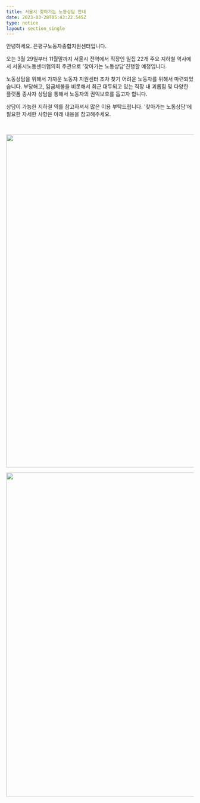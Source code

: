 ```yaml
---
title: 서울시 찾아가는 노동상담 안내
date: 2023-03-28T05:43:22.545Z
type: notice
layout: section_single
---
```

<p>안녕하세요. 은평구노동자종합지원센터입니다.</p>
<p>오는 3월 29일부터 11월말까지 서울시 전역에서 직장인 밀집 22개 주요 지하철 역사에서 서울시노동센터협의회 주관으로 '찾아가는 노동상담'진행할 예정입니다.</p>
<p>노동상담을 위해서 가까운 노동자 지원센터 조차 찾기 어려운 노동자를 위해서 마련되었습니다. 부당해고, 임금체불을 비롯해서 최근 대두되고 있는 직장 내 괴롭힘 및 다양한 플랫폼 종사자 상담을 통해서 노동자의 권익보호를 돕고자 합니다.</p>
<p>상담이 가능한 지하철 역를 참고하셔서 많은 이용 부탁드립니다. '찾아가는 노동상담'에 필요한 자세한 사항은 아래 내용을 참고해주세요.</p>
<p>&nbsp;</p>
<p><img style="display: block; margin-left: auto; margin-right: auto;" src="https://drive.tiny.cloud/1/engl1s97gj9hrxpoa7eh7z5f05ozxfm1box3nxkh4j7a43ei/e1d17147-8330-4108-b3ec-fa038995044c" alt="" width="626" height="891" /></p>
<p><img style="display: block; margin-left: auto; margin-right: auto;" src="https://drive.tiny.cloud/1/engl1s97gj9hrxpoa7eh7z5f05ozxfm1box3nxkh4j7a43ei/4ecf1e8a-1c3a-4378-90ed-3d350fcd5bf3" alt="" width="626" height="867" /></p>